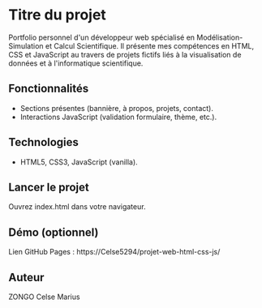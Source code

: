# Titre du projet
Portfolio personnel d'un développeur web spécialisé en Modélisation-Simulation et Calcul 
Scientifique. Il présente mes compétences en HTML, CSS et JavaScript au travers de projets 
fictifs liés à la visualisation de données et à l'informatique scientifique.
## Fonctionnalités
- Sections présentes (bannière, à propos, projets, contact).
- Interactions JavaScript (validation formulaire, thème, etc.).
## Technologies
- HTML5, CSS3, JavaScript (vanilla).
## Lancer le projet
Ouvrez index.html dans votre navigateur.
## Démo (optionnel)
Lien GitHub Pages : https://Celse5294/projet-web-html-css-js/
## Auteur
ZONGO Celse Marius
